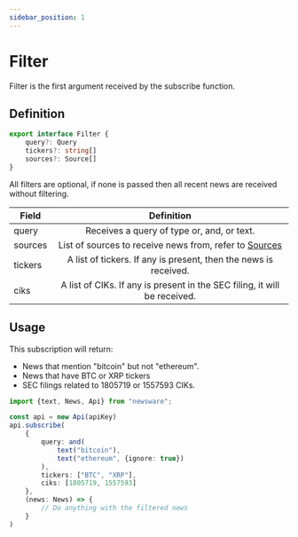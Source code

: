 ```yaml
---
sidebar_position: 1
---
```


# Filter

Filter is the first argument received by the subscribe function.

## Definition

```typescript
export interface Filter {
    query?: Query
    tickers?: string[]
    sources?: Source[]
}
```

All filters are optional, if none is passed then all recent news are received without filtering.

| Field   |                                Definition                                 |
|---------|:-------------------------------------------------------------------------:|
| query   |                Receives a query of type or, and, or text.                 |
| sources |    List of sources to receive news from, refer to [Sources](./sources)    |
| tickers |     A list of tickers. If any is present, then the news is received.      |
| ciks    | A list of CIKs. If any is present in the SEC filing, it will be received. |

## Usage

This subscription will return:
* News that mention "bitcoin" but not "ethereum".
* News that have BTC or XRP tickers
* SEC filings related to 1805719 or 1557593 CIKs.

```typescript
import {text, News, Api} from "newsware";

const api = new Api(apiKey)
api.subscribe(
    {
        query: and(
            text("bitcoin"),
            text("ethereum", {ignore: true})
        ),
        tickers: ["BTC", "XRP"],
        ciks: [1805719, 1557593]
    },
    (news: News) => {
        // Do anything with the filtered news
    }
)
```
